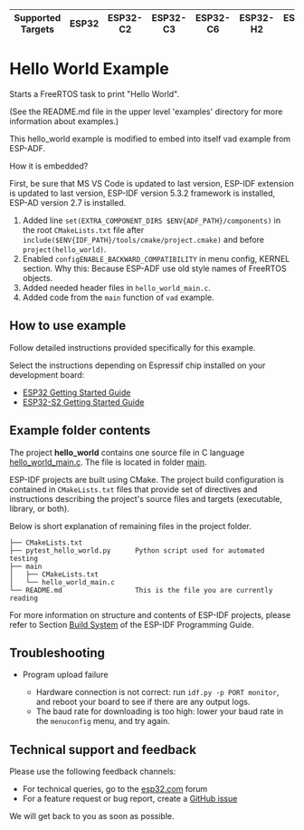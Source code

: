 | Supported Targets | ESP32 | ESP32-C2 | ESP32-C3 | ESP32-C6 | ESP32-H2 | ESP32-P4 | ESP32-S2 | ESP32-S3 | Linux |
| ----------------- | ----- | -------- | -------- | -------- | -------- | -------- | -------- | -------- | ----- |

# Hello World Example

Starts a FreeRTOS task to print "Hello World".

(See the README.md file in the upper level 'examples' directory for more information about examples.)

This hello_world example is modified to embed into itself vad example from ESP-ADF.

How it is embedded?

First, be sure that MS VS Code is updated to last version, ESP-IDF extension is updated to last version, ESP-IDF version 5.3.2 framework is installed, ESP-AD version 2.7 is installed.

1. Added line `set(EXTRA_COMPONENT_DIRS $ENV{ADF_PATH}/components)` in the root `CMakeLists.txt` file after `include($ENV{IDF_PATH}/tools/cmake/project.cmake)` and before `project(hello_world)`.
2. Enаbled `configENABLE_BACKWARD_COMPATIBILITY` in menu config, KERNEL section. Why this: Because ESP-ADF use old style names of FreeRTOS objects.
3. Added needed header files in `hello_world_main.c`.
4. Added code from the `main` function of `vad` example.

## How to use example

Follow detailed instructions provided specifically for this example.

Select the instructions depending on Espressif chip installed on your development board:

- [ESP32 Getting Started Guide](https://docs.espressif.com/projects/esp-idf/en/stable/get-started/index.html)
- [ESP32-S2 Getting Started Guide](https://docs.espressif.com/projects/esp-idf/en/latest/esp32s2/get-started/index.html)


## Example folder contents

The project **hello_world** contains one source file in C language [hello_world_main.c](main/hello_world_main.c). The file is located in folder [main](main).

ESP-IDF projects are built using CMake. The project build configuration is contained in `CMakeLists.txt` files that provide set of directives and instructions describing the project's source files and targets (executable, library, or both).

Below is short explanation of remaining files in the project folder.

```
├── CMakeLists.txt
├── pytest_hello_world.py      Python script used for automated testing
├── main
│   ├── CMakeLists.txt
│   └── hello_world_main.c
└── README.md                  This is the file you are currently reading
```

For more information on structure and contents of ESP-IDF projects, please refer to Section [Build System](https://docs.espressif.com/projects/esp-idf/en/latest/esp32/api-guides/build-system.html) of the ESP-IDF Programming Guide.

## Troubleshooting

* Program upload failure

    * Hardware connection is not correct: run `idf.py -p PORT monitor`, and reboot your board to see if there are any output logs.
    * The baud rate for downloading is too high: lower your baud rate in the `menuconfig` menu, and try again.

## Technical support and feedback

Please use the following feedback channels:

* For technical queries, go to the [esp32.com](https://esp32.com/) forum
* For a feature request or bug report, create a [GitHub issue](https://github.com/espressif/esp-idf/issues)

We will get back to you as soon as possible.
